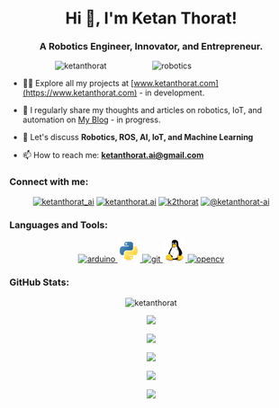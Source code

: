 <h1 align="center">Hi 👋, I'm Ketan Thorat!</h1>
<h3 align="center">A Robotics Engineer, Innovator, and Entrepreneur.</h3>
<img align="right" alt="robotics" width="250" src="https://media.giphy.com/media/3o7abKhOpu0NwenH3O/giphy.gif">
<p align="center"> <img src="https://komarev.com/ghpvc/?username=ketanthorat&label=Profile%20views&color=0e75b6&style=flat" alt="ketanthorat" /> </p>

- 👨‍💻 Explore all my projects at [www.ketanthorat.com](https://www.ketanthorat.com) - in development.

- 📝 I regularly share my thoughts and articles on robotics, IoT, and automation on 
[My Blog](www.ketanthorat.com/blogs) - in progress.

- 💬 Let's discuss **Robotics, ROS,  AI, IoT, and Machine Learning**

- 📫 How to reach me: **ketanthorat.ai@gmail.com**


<h3 align="left">Connect with me:</h3>
<p align="center">
  <a href="https://x.com/ketanthorat_ai" target="_blank"><img src="https://img.shields.io/twitter/follow/ketanthorat_ai?logo=x&style=for-the-badge" alt="ketanthorat_ai" /></a>
  <a href="https://www.instagram.com/ketanthorat.ai" target="_blank"><img src="https://img.shields.io/badge/Instagram-ketanthorat.ai-orange?style=for-the-badge&logo=instagram" alt="ketanthorat.ai" /></a>
  <a href="https://www.linkedin.com/in/k2thorat/" target="_blank"><img src="https://img.shields.io/badge/LinkedIn-k2thorat-blue?style=for-the-badge&logo=linkedin" alt="k2thorat" /></a>
  <a href="https://www.youtube.com/@ketanthorat-ai" target="_blank"><img src="https://img.shields.io/badge/YouTube-@ketanthorat--ai-red?style=for-the-badge&logo=youtube" alt="@ketanthorat-ai" /></a>
</p>

<h3 align="left">Languages and Tools:</h3>
<p align="center"> 
  <a href="https://www.arduino.cc/" target="_blank" rel="noreferrer"> <img src="https://cdn.worldvectorlogo.com/logos/arduino-1.svg" alt="arduino" width="40" height="40"/> </a> 
  <a href="https://www.python.org" target="_blank" rel="noreferrer"> <img src="https://raw.githubusercontent.com/devicons/devicon/master/icons/python/python-original.svg" alt="python" width="40" height="40"/> </a> 
  <a href="https://git-scm.com/" target="_blank" rel="noreferrer"> <img src="https://www.vectorlogo.zone/logos/git-scm/git-scm-icon.svg" alt="git" width="40" height="40"/> </a> 
  <a href="https://www.linux.org/" target="_blank" rel="noreferrer"> <img src="https://raw.githubusercontent.com/devicons/devicon/master/icons/linux/linux-original.svg" alt="linux" width="40" height="40"/> </a> 
  <a href="https://opencv.org/" target="_blank" rel="noreferrer"> <img src="https://www.vectorlogo.zone/logos/opencv/opencv-icon.svg" alt="opencv" width="40" height="40"/> </a> 
  

<h3 align="left">GitHub Stats:</h3>
<p align="center"><img align="center" src="https://github-readme-streak-stats.herokuapp.com/?user=ketanthorat&" alt="ketanthorat" /></p>

<p align="center"><img src="https://github-profile-summary-cards.vercel.app/api/cards/profile-details?username=ketanthorat&theme=github" /></p>
<p align="center"><img src="https://github-profile-summary-cards.vercel.app/api/cards/repos-per-language?username=ketanthorat&theme=github" /></p>
<p align="center"><img src="https://github-profile-summary-cards.vercel.app/api/cards/most-commit-language?username=ketanthorat&theme=github" /></p>
<p align="center"><img src="https://github-profile-summary-cards.vercel.app/api/cards/stats?username=ketanthorat&theme=github" /></p>
<p align="center"><img src="https://github-profile-summary-cards.vercel.app/api/cards/productive-time?username=ketanthorat&theme=github" /></p>
